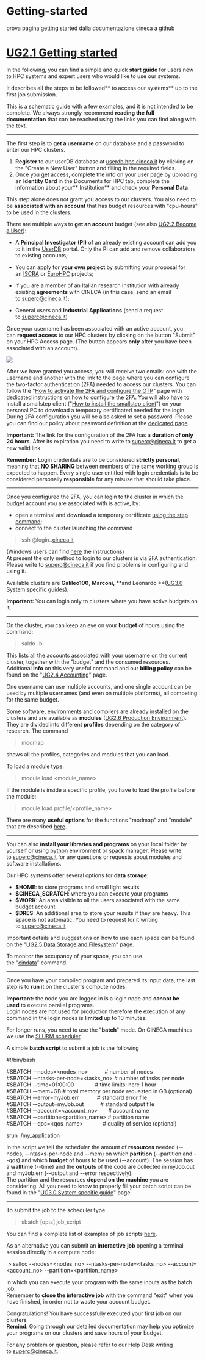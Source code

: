 # Getting-started
prova pagina getting started dalla documentazione cineca a github

[UG2.1 Getting started](https://wiki.u-gov.it/confluence/display/SCAIUS/UG2.1+Getting+started)
==============================================================================================

In the following, you can find a simple and quick **start guide** for users new to HPC systems and expert users who would like to use our systems.

It describes all the steps to be followed** to access our systems** up to the first job submission.

This is a schematic guide with a few examples, and it is not intended to be complete. We always strongly recommend **reading the full documentation** that can be reached using the links you can find along with the text.

* * * * *

The first step is to **get a username** on our database and a password to enter our HPC clusters.

1.  **Register** to our userDB database at [userdb.hpc.cineca.it](http://userdb.hpc.cineca.it/) by clicking on the "Create a New User" button and filling in the required fields.
2.  Once you get access, complete the info on your user page by uploading an **Identity Card** in the Documents for HPC tab, complete the information about your** Institution** and check your **Personal Data**.

This step alone does not grant you access to our clusters. You also need to be **associated with an account** that has budget resources with "cpu-hours" to be used in the clusters.

There are multiple ways to **get an account** budget (see also [UG2.2 Become a User](https://wiki.u-gov.it/confluence/display/SCAIUS/UG2.2%3A+Become+a+User)):

-   A **Principal Investigator** **(PI)** of an already existing account can add you to it in the [UserDB](http://userdb.hpc.cineca.it/) portal. Only the PI can add and remove collaborators to existing accounts;

-   You can apply for **your own project** by submitting your proposal for an [ISCRA](http://www.hpc.cineca.it/services/iscra) or [EuroHPC](https://prace-ri.eu/hpc-access/eurohpc-access/) projects;
-   If you are a member of an Italian research Institution with already existing **agreements** with CINECA (in this case, send an email to <superc@cineca.it>);
-   General users and **Industrial** **Applications** (send a request to <superc@cineca.it>)

Once your username has been associated with an active account, you can **request access** to our HPC clusters by clicking on the button "Submit" on your HPC Access page. (The button appears **only** after you have been associated with an account).

![](https://wiki.u-gov.it/confluence/download/attachments/358197670/submituserdb.jpg?version=1&modificationDate=1636739610000&api=v2)

After we have granted you access, you will receive two emails: one with the username and another with the link to the page where you can configure the two-factor authentication (2FA) needed to access our clusters. You can follow the "[How to activate the 2FA and configure the OTP](https://wiki.u-gov.it/confluence/display/SCAIUS/How+to+activate+the+2FA+and+configure+the+OTP)" page with dedicated instructions on how to configure the 2FA. You will also have to install a smallstep client ("[How to install the smallstep client](https://wiki.u-gov.it/confluence/display/SCAIUS/How+to+install+the+smallstep+client)") on your personal PC to download a temporary certificated needed for the login. During 2FA configuration you will be also asked to set a password. Please you can find our policy about password definition at the [dedicated page](https://wiki.u-gov.it/confluence/display/SCAIUS/UG2.3%3A+Access+to+the+Systems#UG2.3:AccesstotheSystems-Policyforpassworddefinition).

**Important:** The link for the configuration of the 2FA has a **duration of only 24 hours**. After its expiration you need to write to <superc@cineca.it> to get a new valid link.

**Remember:** Login credentials are to be considered **strictly personal**, meaning that **NO SHARING** between members of the same working group is expected to happen. Every single user entitled with login credentials is to be considered personally **responsible** for any misuse that should take place.

* * * * *

Once you configured the 2FA, you can login to the cluster in which the budget account you are associated with is active, by:

-   open a terminal and download a temporary certificate [using the step command](https://wiki.u-gov.it/confluence/display/SCAIUS/Setup+client+step-cli%3A+Linux+and+Mac+users#Setupclientstepcli:LinuxandMacusers-Activationofthessh-agent);
-   connect to the cluster launching the command

> ssh <username>@login.<cluster>.[cineca.it](http://cineca.it/)

(Windows users can find [here](https://wiki.u-gov.it/confluence/display/SCAIUS/Setup+client+step-cli%3A+Windows+users#Setupclientstepcli:Windowsusers-Activationofthessh-agent) the instructions)\
At present the only method to login to our clusters is via 2FA authentication. Please write to <superc@cineca.it> if you find problems in configuring and using it.

Available clusters are **Galileo100**, **Marconi,** **and Leonardo **([UG3.0 System specific guides](https://wiki.u-gov.it/confluence/display/SCAIUS/UG3.0%3A+System+Specific+Guides)).

**Important:** You can login only to clusters where you have active budgets on it.

* * * * *

On the cluster, you can keep an eye on your **budget** of hours using the command:

> saldo -b

This lists all the accounts associated with your username on the current cluster, together with the "budget" and the consumed resources.\
Additional **info** on this very useful command and our **billing policy** can be found on the "[UG2.4 Accounting](https://wiki.u-gov.it/confluence/display/SCAIUS/UG2.4%3A+Accounting)" page.

One username can use multiple accounts, and one single account can be used by multiple usernames (and even on multiple platforms), all competing for the same budget.

Some software, environments and compilers are already installed on the clusters and are available as **modules** ([UG2.6 Production Environment](https://wiki.u-gov.it/confluence/display/SCAIUS/UG2.6%3A+Production+Environment)).\
They are divided into different **profiles** depending on the category of research. The command

> modmap

shows all the profiles, categories and modules that you can load.

To load a module type:

> module load <module_name>

If the module is inside a specific profile, you have to load the profile before the module:

> module load profile/<profile_name>

There are many **useful options** for the functions "modmap" and "module" that are described [here](https://wiki.u-gov.it/confluence/display/SCAIUS/UG2.6%3A+Production+Environment#UG2.6:ProductionEnvironment-The%22module%22command).

* * * * *

You can also **install your libraries and programs** on your local folder by yourself or using [python](https://wiki.u-gov.it/confluence/display/SCAIUS/UG2.6%3A+Production+Environment#UG2.6:ProductionEnvironment-Pythonandadditionalsoftware) environment or [spack](https://wiki.u-gov.it/confluence/display/SCAIUS/UG2.6%3A+Production+Environment#UG2.6:ProductionEnvironment-HowtoinstallyoursoftwarewithSpack) manager. Please write to <superc@cineca.it> for any questions or requests about modules and software installations.

Our HPC systems offer several options for **data storage**:

-   **$HOME**: to store programs and small light results
-   **$CINECA_SCRATCH**: where you can execute your programs
-   **$WORK**: An area visible to all the users associated with the same budget account
-   **$DRES**: An additional area to store your results if they are heavy. This space is not automatic. You need to request for it writing to <superc@cineca.it>

Important details and suggestions on how to use each space can be found on the "[UG2.5 Data Storage and Filesystem](https://wiki.u-gov.it/confluence/display/SCAIUS/UG2.5%3A+Data+storage+and+FileSystems)" page.

To monitor the occupancy of your space, you can use the "[cindata](https://wiki.u-gov.it/confluence/display/SCAIUS/UG2.5%3A+Data+storage+and+FileSystems#UG2.5:DatastorageandFileSystems-Monitoringtheoccupancy)" command.

* * * * *

Once you have your compiled program and prepared its input data, the last step is to **run** it on the cluster's compute nodes.

**Important:** the node you are logged in is a login node and **cannot be used** to execute parallel programs.\
Login nodes are not used for production therefore the execution of any command in the login nodes is **limited** up to 10 minutes.

For longer runs, you need to use the "**batch**" mode. On CINECA machines we use the [SLURM scheduler](https://wiki.u-gov.it/confluence/display/SCAIUS/UG2.6.1%3A+How+to+submit+the+job+-+Batch+Scheduler+SLURM).

A simple **batch script** to submit a job is the following

#!/bin/bash

#SBATCH --nodes=<nodes_no>           # number of nodes\
#SBATCH --ntasks-per-node=<tasks_no> # number of tasks per node\
#SBATCH --time=01:00:00              # time limits: here 1 hour\
#SBATCH --mem=<memory>GB             # total memory per node requested in GB (optional)\
#SBATCH --error=myJob.err            # standard error file\
#SBATCH --output=myJob.out           # standard output file\
#SBATCH --account=<account_no>       # account name\
#SBATCH --partition=<partition_name> # partition name\
#SBATCH --qos=<qos_name>             # quality of service (optional)

srun ./my_application

In the script we tell the scheduler the amount of **resources** needed (--nodes, --ntasks-per-node and --mem) on which **partition** (--partition and --qos) and which **budget** of hours to be used (--account). The session has a **walltime** (--time) and the **outputs** of the code are collected in myJob.out and myJob.err (--output and --error respectively).\
The partition and the resources **depend on the machine** you are considering. All you need to know to properly fill your batch script can be found in the "[UG3.0 System specific guide](https://wiki.u-gov.it/confluence/display/SCAIUS/UG3.0%3A+System+Specific+Guides)" page.

* * * * *

To submit the job to the scheduler type

> sbatch [opts] job_script

You can find a complete list of examples of job scripts [here](https://wiki.u-gov.it/confluence/display/SCAIUS/UG2.6.1%3A+How+to+submit+the+job+-+Batch+Scheduler+SLURM#UG2.6.1:Howtosubmitthejob-BatchSchedulerSLURM-Examples).

As an alternative you can submit an **interactive** **job** opening a terminal session directly in a compute node:

 > salloc --nodes=<nodes_no> --ntasks-per-node=<tasks_no> --account=<account_no> --partition=<partition_name>

in which you can execute your program with the same inputs as the batch job.\
Remember to **close the interactive job** with the command "exit" when you have finished, in order not to waste your account budget.

Congratulations! You have successfully executed your first job on our clusters.\
**Remind**: Going through our detailed documentation may help you optimize your programs on our clusters and save hours of your budget.

For any problem or question, please refer to our Help Desk writing to <superc@cineca.it>.





